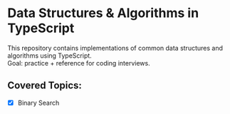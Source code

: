 # Data Structures & Algorithms in TypeScript

This repository contains implementations of common data structures and algorithms using TypeScript.  
Goal: practice + reference for coding interviews.

## Covered Topics:
- [x] Binary Search